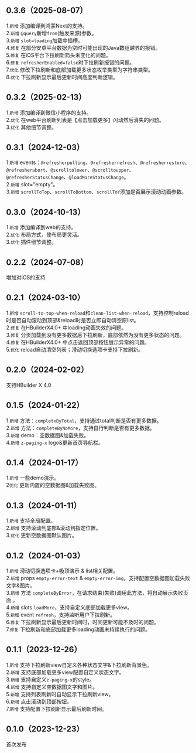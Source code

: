 ## 0.3.6（2025-08-07）
1.`新增` 添加编译到鸿蒙Next的支持。  
2.`新增` `@query`新增`from`(触发来源)参数。  
3.`新增` `slot=loading`加载中插槽。  
4.`修复` 在部分安卓平台数据为空时可能出现的Java数组越界的报错。  
5.`修复` 在iOS平台下拉刷新箭头未变化的问题。  
6.`修复` `refresherEnabled=false`时下拉刷新报错的问题。  
7.`优化` 修改下拉刷新和底部加载更多状态枚举类型为字符串类型。  
8.`优化` 下拉刷新显示最后更新时间高度判断逻辑。  
## 0.3.2（2025-02-13）
1.`新增` 添加编译到微信小程序的支持。  
2.`优化` 在web平台刷新列表是【点击加载更多】闪动然后消失的问题。  
3.`优化` 其他细节调整。
## 0.3.1（2024-12-03）
1.`新增` events：`@refresherpulling`、`@refresherrefresh`、`@refresherrestore`、`@refresherabort`、`@scrolltolower`、`@scrolltoupper`、`@refresherStatusChange`、`@loadMoreStatusChange`。  
2.`新增` slot="empty"。  
3.`新增` `scrollToTop`、`scrollToBottom`、`scrollToY`添加是否展示滚动动画参数。  
## 0.3.0（2024-10-13）
1.`新增` 添加编译到web的支持。  
2.`优化` 布局方式，使布局更灵活。  
3.`优化` 插件细节调整。  
## 0.2.2（2024-07-08）
增加对iOS的支持
## 0.2.1（2024-03-10）
1.`新增` `scroll-to-top-when-reload`和`clean-list-when-reload`，支持控制reload时是否自动滚动到顶部&reload时是否立即自动清空原list。  
2.`修复` 在HBuilderX4.0+ 中loading动画失效的问题。  
3.`修复` 分页加载到没有更多数据后下拉刷新，底部依然为没有更多状态的问题。  
4.`修复` 在HBuilderX4.0+ 中点击返回顶部按钮展示异常的问题。  
5.`优化` reload自动清空列表；滑动切换选项卡支持下拉刷新。  
## 0.2.0（2024-02-02）
支持HBuilder X 4.0
## 0.1.5（2024-01-22）
1.`新增` 方法：`completeByTotal`，支持通过total判断是否有更多数据。  
2.`新增` 方法：`completeByNoMore`，支持自行判断是否有更多数据。  
3.`新增` demo：空数据图&加载失败。  
4.`新增` `z-paging-x` logo&更新首页导航栏。  
## 0.1.4（2024-01-17）
1.`新增` 一些demo演示。  
2`优化` 更新内置的空数据图&加载失败图。   
## 0.1.3（2024-01-11）
1.`新增` 支持全局配置。  
2.`新增` 支持滚动到底部&滚动到指定位置。  
3.`优化` 更新空数据图默认图片。  
## 0.1.2（2024-01-03）
1.`新增` 滑动切换选项卡+吸顶演示 & list相关配置。  
2.`新增` props `empty-error-text` & `empty-error-img`，支持配置空数据图加载失败文字&图片。  
3.`新增` 方法 `completeByError`，在请求结束(失败)调用此方法，将自动展示失败页面 。  
4.`新增` slots `loadMore`，支持自定义底部加载更多view。  
5.`新增` event `refresh`，支持监听用户下拉刷新。  
6.`修复` 下拉刷新显示最后更新时间时，时间更新可能不及时的问题。  
7.`修复` 下拉刷新和底部加载更多loading动画未持续执行的问题。  
## 0.1.1（2023-12-26）
1.`新增` 支持下拉刷新view自定义各种状态文字&下拉刷新背景色。  
2.`新增` 支持底部加载更多view配置自定义状态文字。  
3.`新增` 支持自定义`z-paging-x`的style。  
4.`新增` 支持自定义空数据图文字和图片。  
5.`新增` 支持列表刷新时自动显示下拉刷新view。  
6.`新增` 点击滚动到顶部按钮。  
7.`新增` 支持配置下拉刷新显示最后刷新时间。  
## 0.1.0（2023-12-23）
首次发布
